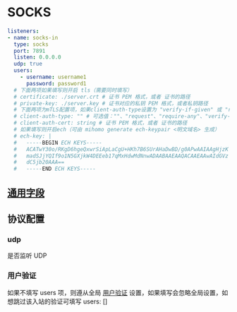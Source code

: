 # SOCKS

```{.yaml linenums="1"}
listeners:
- name: socks-in
  type: socks
  port: 7891
  listen: 0.0.0.0
  udp: true
  users:
    - username: username1
      password: password1
  # 下面两项如果填写则开启 tls（需要同时填写）
  # certificate: ./server.crt # 证书 PEM 格式，或者 证书的路径
  # private-key: ./server.key # 证书对应的私钥 PEM 格式，或者私钥路径
  # 下面两项为mTLS配置项，如果client-auth-type设置为 "verify-if-given" 或 "require-and-verify" 则client-auth-cert必须不为空
  # client-auth-type: "" # 可选值：""、"request"、"require-any"、"verify-if-given"、"require-and-verify"
  # client-auth-cert: string # 证书 PEM 格式，或者 证书的路径
  # 如果填写则开启ech（可由 mihomo generate ech-keypair <明文域名> 生成）
  # ech-key: |
  #   -----BEGIN ECH KEYS-----
  #   ACATwY30o/RKgD6hgeQxwrSiApLaCgU+HKh7B6SUrAHaDwBD/g0APwAAIAAgHjzK
  #   madSJjYQIf9o1N5GXjkW4DEEeb17qMxHdwMdNnwADAABAAEAAQACAAEAAwAIdGVz
  #   dC5jb20AAA==
  #   -----END ECH KEYS-----
```

## [通用字段](./index.md)

## 协议配置

### udp

是否监听 UDP

### 用户验证

如果不填写 users 项，则遵从全局 [用户验证](../../general.md/#_2) 设置，如果填写会忽略全局设置，如想跳过该入站的验证可填写 users: []
